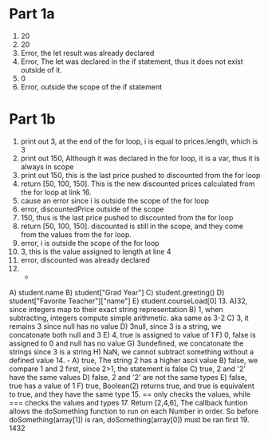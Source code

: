 # Part 1a
1. 20
2. 20
3. Error, the let result was already declared
4. Error, The let was declared in the if statement, thus it does not exist outside of it. 
5. 0
6. Error, outside the scope of the if statement
# Part 1b
1. print out 3, at the end of the for loop, i is equal to prices.length, which is 3
2. print out 150, Although it was declared in the for loop, it is a var, thus it is always in scope
3. print out 150, this is the last price pushed to discounted from the for loop
4. return [50, 100, 150]. This is the new discounted prices calculated from the for loop at link 16.
5. cause an error since i is outside the scope of the for loop
6. error, discountedPrice outside of the scope
7. 150, thus is the last price pushed to discounted from the for loop
8. return [50, 100, 150]. discounted is still in the scope, and they come from the values from the for loop. 
9. error, i is outside the scope of the for loop
10. 3, this is the value assigned to length at line 4
11. error, discounted was already declared
12. -
A) student.name
B) student["Grad Year"]
C) student.greeting()
D) student["Favorite Teacher"]["name"]
E) student.courseLoad[0]
13. 
A)32, since integers map to their exact string representation
B) 1, when subtracting, integers compute simple arithmetic. aka same as 3-2
C) 3, it remains 3 since null has no value
D) 3null, since 3 is a string, we concatonate both null and 3
E) 4, true is assigned to value of 1
F) 0, false is assigned to 0 and null has no value
G) 3undefined, we concatonate the strings since 3 is a string
H) NaN, we cannot subtract something without a defined value
14. -
A) true, The string 2 has a higher ascii value
B) false, we compare 1 and 2 first, since 2>1, the statement is false
C) true, 2 and '2' have the same values
D) false, 2 and '2' are not the same types
E) false, true has a value of 1
F) true, Boolean(2) returns true, and true is equivalent to true, and they have the same type
15. == only checks the values, while === checks the values and types
17. Return [2,4,6], The callback funtion allows the doSomething function to run on each Number in order. So before doSomething(array[1]) is ran, doSomething(array[0]) must be ran first
19. 1432
